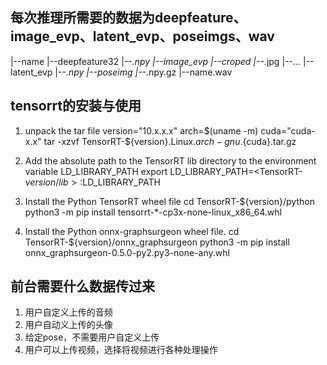 ##  每次推理所需要的数据为deepfeature、image_evp、latent_evp、poseimgs、wav
|--name
    |--deepfeature32
        |--*.npy
    |--image_evp
        |--croped
            |--*.jpg
            |--...
    |--latent_evp
        |--*.npy
    |--poseimg
        |--*.npy.gz
|--name.wav



## tensorrt的安装与使用
1. unpack the tar file
    version="10.x.x.x"
    arch=$(uname -m)
    cuda="cuda-x.x"
    tar -xzvf TensorRT-${version}.Linux.${arch}-gnu.${cuda}.tar.gz 

2. Add the absolute path to the TensorRT lib directory to the environment variable LD_LIBRARY_PATH
export LD_LIBRARY_PATH=<TensorRT-${version}/lib>:$LD_LIBRARY_PATH

3. Install the Python TensorRT wheel file
cd TensorRT-${version}/python
python3 -m pip install tensorrt-*-cp3x-none-linux_x86_64.whl

4. Install the Python onnx-graphsurgeon wheel file.
cd TensorRT-${version}/onnx_graphsurgeon
python3 -m pip install onnx_graphsurgeon-0.5.0-py2.py3-none-any.whl



## 前台需要什么数据传过来
1. 用户自定义上传的音频
2. 用户自动义上传的头像
3. 给定pose，不需要用户自定义上传
4. 用户可以上传视频，选择将视频进行各种处理操作
